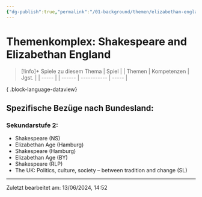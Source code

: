 ```yaml
---
{"dg-publish":true,"permalink":"/01-background/themen/elizabethan-england/","tags":["topic"],"noteIcon":"1"}
---
```


# Themenkomplex: Shakespeare and Elizabethan England
>[!info]+ Spiele zu diesem Thema
> | Spiel |  | Themen | Kompetenzen | Jgst. |
> | ----- |  | ------ | ----------- | ----- |
> 
{ .block-language-dataview}
## Spezifische Bezüge nach Bundesland: 
### Sekundarstufe 2:
- Shakespeare (NS)
- Elizabethan Age (Hamburg)
- Shakespeare (Hamburg)
- Elizabethan Age (BY)
- Shakespeare (RLP)
- The UK: Politics, culture, society – between tradition and change (SL)

---
Zuletzt bearbeitet am: 13/06/2024, 14:52